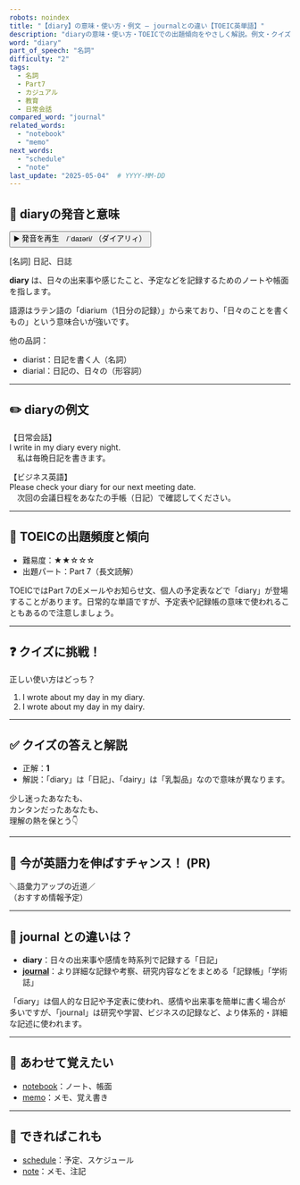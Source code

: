 ```yaml
---
robots: noindex
title: "【diary】の意味・使い方・例文 ― journalとの違い【TOEIC英単語】"
description: "diaryの意味・使い方・TOEICでの出題傾向をやさしく解説。例文・クイズ付きでjournalとの違いもわかりやすく学べます。"
word: "diary"
part_of_speech: "名詞"
difficulty: "2"
tags:
  - 名詞
  - Part7
  - カジュアル
  - 教育
  - 日常会話
compared_word: "journal"
related_words:
  - "notebook"
  - "memo"
next_words:
  - "schedule"
  - "note"
last_update: "2025-05-04"  # YYYY-MM-DD
---
```


## 🔰 diaryの発音と意味

<button class="play-audio" onclick="playTTS('diary')">
  <span class="play-audio-main">
    ▶️ 発音を再生　/ˈdaɪəri/
  </span>
  <span class="play-audio-sub">
    （ダイアリィ）
  </span>
</button>

[名詞] 日記、日誌

**diary** は、日々の出来事や感じたこと、予定などを記録するためのノートや帳面を指します。

語源はラテン語の「diarium（1日分の記録）」から来ており、「日々のことを書くもの」という意味合いが強いです。

他の品詞：  
- diarist：日記を書く人（名詞）
- diarial：日記の、日々の（形容詞）

---

## ✏️ diaryの例文

【日常会話】  
I write in my diary every night.  
　私は毎晩日記を書きます。

【ビジネス英語】  
Please check your diary for our next meeting date.  
　次回の会議日程をあなたの手帳（日記）で確認してください。

---

## 🎯 TOEICの出題頻度と傾向

- 難易度：★★☆☆☆
- 出題パート：Part 7（長文読解）

TOEICではPart 7のEメールやお知らせ文、個人の予定表などで「diary」が登場することがあります。日常的な単語ですが、予定表や記録帳の意味で使われることもあるので注意しましょう。

---

## ❓ クイズに挑戦！

正しい使い方はどっち？

1. I wrote about my day in my diary.  
2. I wrote about my day in my dairy.

---

## ✅ クイズの答えと解説

- 正解：**1**
- 解説：「diary」は「日記」、「dairy」は「乳製品」なので意味が異なります。

少し迷ったあなたも、  
カンタンだったあなたも、  
理解の熱を保とう👇️

---

## 🚀 今が英語力を伸ばすチャンス！ (PR)

<div class="info-center">
＼語彙力アップの近道／<br>  
（おすすめ情報予定）
</div>

---

## 🤔  journal との違いは？

- **diary**：日々の出来事や感情を時系列で記録する「日記」
- **[journal](/word/journal)**：より詳細な記録や考察、研究内容などをまとめる「記録帳」「学術誌」

「diary」は個人的な日記や予定表に使われ、感情や出来事を簡単に書く場合が多いですが、「journal」は研究や学習、ビジネスの記録など、より体系的・詳細な記述に使われます。

---

## 🧩 あわせて覚えたい

- [notebook](/word/notebook)：ノート、帳面
- [memo](/word/memo)：メモ、覚え書き

---

## 📖 できればこれも

- [schedule](/word/schedule)：予定、スケジュール
- [note](/word/note)：メモ、注記

<!-- cvid: aid46_bid48 -->

